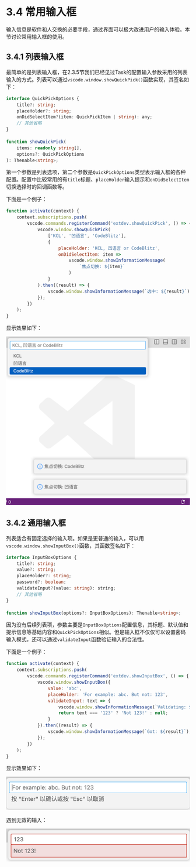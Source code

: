 # 3.4 常用输入框

输入信息是软件和人交换的必要手段，通过界面可以极大改进用户的输入体验。本节讨论常用输入框的使用。

## 3.4.1 列表输入框

最简单的是列表输入框，在2.3.5节我们已经见过Task的配置输入参数采用的列表输入的方式。列表可以通过`vscode.window.showQuickPick()`函数实现，其签名如下：

```ts
interface QuickPickOptions {
    title?: string;
    placeHolder?: string;
    onDidSelectItem?(item: QuickPickItem | string): any;
    // 其他省略
}

function showQuickPick(
    items: readonly string[],
    options?: QuickPickOptions
): Thenable<string>;
```

第一个参数是列表选项，第二个参数是`QuickPickOptions`类型表示输入框的各种配置。配置中比较常用的有`title`标题、`placeHolder`输入提示和`onDidSelectItem`切换选择时的回调函数等。

下面是一个例子：

```js
function activate(context) {
    context.subscriptions.push(
        vscode.commands.registerCommand('extdev.showQuickPick', () => {
            vscode.window.showQuickPick(
                ['KCL', '凹语言', 'CodeBlitz'],
                {
                    placeHolder: 'KCL, 凹语言 or CodeBlitz',
                    onDidSelectItem: item =>
                        vscode.window.showInformationMessage(
                            `焦点切换: ${item}`
                        )
                }
            ).then((result) => {
                vscode.window.showInformationMessage(`选中: ${result}`);
            });
        })
    );
}
```

显示效果如下：

![](../images/ch3.4-01.png)

## 3.4.2 通用输入框

列表适合有固定选择的输入项。如果是更普通的输入，可以用`vscode.window.showInputBox()`函数，其函数签名如下：

```ts 
interface InputBoxOptions {
    title?: string;
    value?: string;
    placeHolder?: string;
    password?: boolean;
    validateInput?(value: string): string;
    // 其他省略
}

function showInputBox(options?: InputBoxOptions): Thenable<string>;
```

因为没有后续列表项，参数主要是`InputBoxOptions`配置信息，其标题、默认值和提示信息等基础内容和`QuickPickOptions`相似。但是输入框不仅仅可以设置密码输入模式，还可以通过`validateInput`函数验证输入的合法性。

下面是一个例子：

```js
function activate(context) {
    context.subscriptions.push(
        vscode.commands.registerCommand('extdev.showInputBox', () => {
            vscode.window.showInputBox({
                value: 'abc',
                placeHolder: 'For example: abc. But not: 123',
                validateInput: text => {
                    vscode.window.showInformationMessage(`Validating: ${text}`);
                    return text === '123' ? 'Not 123!' : null;
                }
            }).then((result) => {
                vscode.window.showInformationMessage(`Got: ${result}`);
            });
        })
    );
}
```

显示效果如下：


![](../images/ch3.4-02.png)

遇到无效的输入：

![](../images/ch3.4-03.png)

